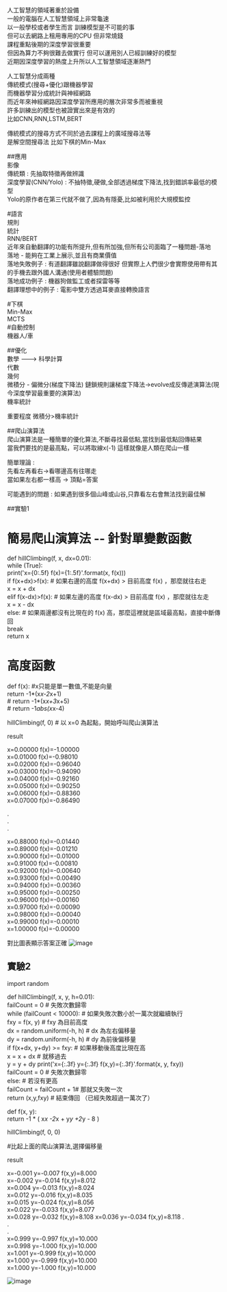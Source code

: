人工智慧的領域著重於設備  
一般的電腦在人工智慧領域上非常龜速  
以一般學校或者學生而言 訓練模型是不可能的事  
但可以去網路上租用專用的CPU 但非常燒錢  
課程重點後期的深度學習很重要  
但因為算力不夠很難去做實行 但可以運用別人已經訓練好的模型  
近期因深度學習的熱度上升所以人工智慧領域逐漸熱門  

人工智慧分成兩種  
傳統模式(搜尋+優化)跟機器學習  
而機器學習分成統計與神經網路  
而近年來神經網路因深度學習所應用的層次非常多而被重視  
許多訓練出的模型也被證實出來是有效的  
比如CNN,RNN,LSTM,BERT  

傳統模式的搜尋方式不同於過去課程上的廣域搜尋法等  
是解空間搜尋法 比如下棋的Min-Max  

##應用  
影像  
傳統類 : 先抽取特徵再做辨識  
深度學習(CNN/Yolo) : 不抽特徵,硬做,全部透過梯度下降法,找到錯誤率最低的模型  
Yolo的原作者在第三代就不做了,因為有隱憂,比如被利用於大規模監控  

#語言  
規則  
統計  
RNN/BERT  
近年來自動翻譯的功能有所提升,但有所加強,但所有公司面臨了一種問題-落地  
落地 - 能夠在工業上展示,並且有商業價值  
落地失敗例子 : 有道翻譯雖說翻譯做得很好 但實際上人們很少會實際使用帶有其的手機去跟外國人溝通(使用者體驗問題)  
落地成功例子 : 機器狗做監工或者探雷等等  
翻譯理想中的例子 : 電影中雙方透過耳麥直接轉換語言  

#下棋  
Min-Max  
MCTS  
#自動控制  
機器人/車  

##優化  
數學 ---> 科學計算  
代數  
幾何  
微積分 - 偏微分(梯度下降法) 鏈鎖規則讓梯度下降法->evolve成反傳遞演算法(現今深度學習最重要的演算法)  
機率統計  

重要程度 微積分>機率統計  

##爬山演算法  
爬山演算法是一種簡單的優化算法,不斷尋找最低點,當找到最低點回傳結果  
當我們要找的是最高點，可以將取線x(-1) 這樣就像是人類在爬山一樣  

簡單理論 :  
先看左再看右->看哪邊高有往哪走  
當如果左右都一樣高 -> 頂點=答案  

可能遇到的問題 : 如果遇到很多個山峰或山谷,只靠看左右會無法找到最佳解  


##實驗1  

# 簡易爬山演算法 -- 針對單變數函數  
def hillClimbing(f, x, dx=0.01):  
    while (True):  
        print('x={0:.5f} f(x)={1:.5f}'.format(x, f(x)))  
        if f(x+dx)>f(x): # 如果右邊的高度 f(x+dx) > 目前高度 f(x) ，那麼就往右走  
            x = x + dx  
        elif f(x-dx)>f(x): # 如果左邊的高度 f(x-dx) > 目前高度 f(x) ，那麼就往左走  
            x = x - dx  
        else: # 如果兩邊都沒有比現在的 f(x) 高，那麼這裡就是區域最高點，直接中斷傳回  
            break  
    return x  

# 高度函數  
def f(x): #x只能是單一數值,不能是向量  
    return -1*(x*x-2*x+1)  
    # return -1*(x*x+3*x+5)  
    # return -1*abs(x*x-4)  

hillClimbing(f, 0) # 以 x=0 為起點，開始呼叫爬山演算法  

result  

x=0.00000 f(x)=-1.00000  
x=0.01000 f(x)=-0.98010  
x=0.02000 f(x)=-0.96040  
x=0.03000 f(x)=-0.94090  
x=0.04000 f(x)=-0.92160  
x=0.05000 f(x)=-0.90250  
x=0.06000 f(x)=-0.88360  
x=0.07000 f(x)=-0.86490  

.  
.  
.  

x=0.88000 f(x)=-0.01440  
x=0.89000 f(x)=-0.01210  
x=0.90000 f(x)=-0.01000  
x=0.91000 f(x)=-0.00810  
x=0.92000 f(x)=-0.00640  
x=0.93000 f(x)=-0.00490  
x=0.94000 f(x)=-0.00360  
x=0.95000 f(x)=-0.00250  
x=0.96000 f(x)=-0.00160  
x=0.97000 f(x)=-0.00090  
x=0.98000 f(x)=-0.00040  
x=0.99000 f(x)=-0.00010  
x=1.00000 f(x)=-0.00000  

對比圖表顯示答案正確
![image]()


## 實驗2

import random  

def hillClimbing(f, x, y, h=0.01):  
    failCount = 0                    # 失敗次數歸零  
    while (failCount < 10000):       # 如果失敗次數小於一萬次就繼續執行  
        fxy = f(x, y)                # fxy 為目前高度  
        dx = random.uniform(-h, h)   # dx 為左右偏移量  
        dy = random.uniform(-h, h)   # dy 為前後偏移量  
        if f(x+dx, y+dy) >= fxy:     # 如果移動後高度比現在高  
            x = x + dx               #   就移過去  
            y = y + dy
            print('x={:.3f} y={:.3f} f(x,y)={:.3f}'.format(x, y, fxy))  
            failCount = 0            # 失敗次數歸零  
        else:                        # 若沒有更高  
            failCount = failCount + 1#   那就又失敗一次  
    return (x,y,fxy)                 # 結束傳回 （已經失敗超過一萬次了）   

def f(x, y):  
    return -1 * ( x*x -2*x + y*y +2*y - 8 )  

hillClimbing(f, 0, 0)  

#比起上面的爬山演算法,選擇偏移量  

result  

x=-0.001 y=-0.007 f(x,y)=8.000  
x=-0.002 y=-0.014 f(x,y)=8.012  
x=0.004 y=-0.013 f(x,y)=8.024  
x=0.012 y=-0.016 f(x,y)=8.035  
x=0.015 y=-0.024 f(x,y)=8.056  
x=0.022 y=-0.033 f(x,y)=8.077  
x=0.028 y=-0.032 f(x,y)=8.108 
x=0.036 y=-0.034 f(x,y)=8.118 
.  
.  
.  
x=0.999 y=-0.997 f(x,y)=10.000  
x=0.998 y=-1.000 f(x,y)=10.000  
x=1.001 y=-0.999 f(x,y)=10.000  
x=1.000 y=-0.999 f(x,y)=10.000  
x=1.000 y=-1.000 f(x,y)=10.000  

![image]()
